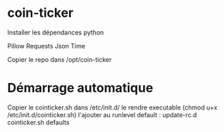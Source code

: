 # coin-ticker

Installer les dépendances python 

Pillow
Requests
Json
Time

Copier le repo dans /opt/coin-ticker

# Démarrage automatique
Copier le cointicker.sh dans /etc/init.d/
le rendre executable (chmod u+x /etc/init.d/cointicker.sh)
l'ajouter au runlevel default :
update-rc.d cointicker.sh defaults

